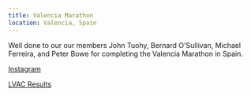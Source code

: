 ```yaml
---
title: Valencia Marathon
location: Valencia, Spain
---
```


Well done to our our members John Tuohy, Bernard O'Sullivan, Michael Ferreira, and Peter Bowe for completing the Valencia Marathon in Spain.

<a href="https://www.instagram.com/p/DDDTDdQuviB/?img_index=1" target="_blank" rel="noopener noreferrer">Instagram</a>

<a href="/_races/2024-12-01-Valencia-Marathon" target="_blank" rel="noopener noreferrer">LVAC Results</a>
